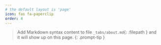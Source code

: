 ```yaml
---
# the default layout is 'page'
icon: fas fa-paperclip
order: 4
---
```


> Add Markdown syntax content to file `_tabs/about.md`{: .filepath } and it will show up on  this page.
{: .prompt-tip }